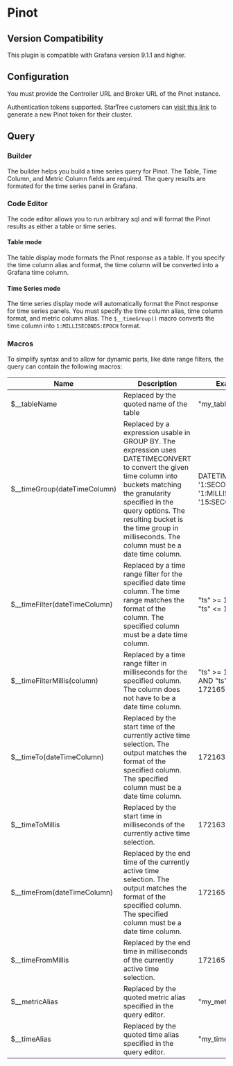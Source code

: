 # Pinot

## Version Compatibility

This plugin is compatible with Grafana version 9.1.1 and higher.

## Configuration

You must provide the Controller URL and Broker URL of the Pinot instance.

Authentication tokens supported. StarTree customers
can [visit this link](https://dev.startree.ai/docs/query-data/use-apis-and-build-apps/generate-an-api-token) to generate
a new Pinot token for their cluster.

## Query

### Builder

The builder helps you build a time series query for Pinot. The Table, Time Column, and Metric Column fields are
required.
The query results are formated for the time series panel in Grafana.

### Code Editor

The code editor allows you to run arbitrary sql and will format the Pinot results as either a table or time series.

#### Table mode

The table display mode formats the Pinot response as a table. If you specify the time column alias and format, the time
column will be converted into a Grafana time column.

#### Time Series mode

The time series display mode will automatically format the Pinot response for time series panels. You must specify the
time
column alias, time column format, and metric column alias. The `$__timeGroup()` macro converts the time column
into `1:MILLISECONDS:EPOCH` format.

### Macros

To simplify syntax and to allow for dynamic parts, like date range filters, the query can contain the following macros:

| Name                          | Description                                                                                                                                                                                                                                                                            | Example Output                                                                     |
|-------------------------------|----------------------------------------------------------------------------------------------------------------------------------------------------------------------------------------------------------------------------------------------------------------------------------------|------------------------------------------------------------------------------------|
| $__tableName                  | Replaced by the quoted name of the table                                                                                                                                                                                                                                               | "my_table"                                                                         |
| $__timeGroup(dateTimeColumn)  | Replaced by a expression usable in GROUP BY. The expression uses DATETIMECONVERT to convert the given time column into buckets matching the granularity specified in the query options. The resulting bucket is the time group in milliseconds. The column must be a date time column. | DATETIMECONVERT("ts", '1:SECONDS:TIMESTAMP', '1:MILLISECONDS:EPOCH', '15:SECONDS') |
| $__timeFilter(dateTimeColumn) | Replaced by a time range filter for the specified date time column. The time range matches the format of the column. The specified column must be a date time column.                                                                                                                  | "ts" >= 1721636272 AND "ts" <= 1721657872                                          |
| $__timeFilterMillis(column)   | Replaced by a time range filter in milliseconds for the specified column. The column does not have to be a date time column.                                                                                                                                                           | "ts" >= 1721636272002 AND "ts" <= 1721657872002                                    |
| $__timeTo(dateTimeColumn)     | Replaced by the start time of the currently active time selection. The output matches the format of the specified column. The specified column must be a date time column.                                                                                                             | 1721636272                                                                         |
| $__timeToMillis               | Replaced by the start time in milliseconds of the currently active time selection.                                                                                                                                                                                                     | 1721636272002                                                                      |
| $__timeFrom(dateTimeColumn)   | Replaced by the end time of the currently active time selection. The output matches the format of the specified column. The specified column must be a date time column.                                                                                                               | 1721657872                                                                         |
| $__timeFromMillis             | Replaced by the end time in milliseconds of the currently active time selection.                                                                                                                                                                                                       | 1721657872002                                                                      |
| $__metricAlias                | Replaced by the quoted metric alias specified in the query editor.                                                                                                                                                                                                                     | "my_metric"                                                                        |
| $__timeAlias                  | Replaced by the quoted time alias specified in the query editor.                                                                                                                                                                                                                       | "my_time"                                                                          |

<!-- To help maximize the impact of your README and improve usability for users, we propose the following loose structure:

**BEFORE YOU BEGIN**
- Ensure all links are absolute URLs so that they will work when the README is displayed within Grafana and Grafana.com
- Be inspired ✨ 
  - [grafana-polystat-panel](https://github.com/grafana/grafana-polystat-panel)
  - [volkovlabs-variable-panel](https://github.com/volkovlabs/volkovlabs-variable-panel)

**ADD SOME BADGES**

Badges convey useful information at a glance for users whether in the Catalog or viewing the source code. You can use the generator on [Shields.io](https://shields.io/badges/dynamic-json-badge) together with the Grafana.com API 
to create dynamic badges that update automatically when you publish a new version to the marketplace.

- For the logo field use 'grafana'.
- Examples (label: query)
  - Downloads: $.downloads
  - Catalog Version: $.version
  - Grafana Dependency: $.grafanaDependency
  - Signature Type: $.versionSignatureType

Full example: ![Dynamic JSON Badge](https://img.shields.io/badge/dynamic/json?logo=grafana&query=$.version&url=https://grafana.com/api/plugins/grafana-polystat-panel&label=Marketplace&prefix=v&color=F47A20)

Consider other [badges](https://shields.io/badges) as you feel appropriate for your project.

## Overview / Introduction
Provide one or more paragraphs as an introduction to your plugin to help users understand why they should use it.  

Consider including screenshots:
- in [plugin.json](https://grafana.com/docs/grafana/latest/developers/plugins/metadata/#info) include them as relative links.
- in the README ensure they are absolute URLs.

## Requirements
List any requirements or dependencies they may need to run the plugin.

## Getting Started
Provide a quick start on how to configure and use the plugin.

## Documentation
If your project has dedicated documentation available for users, provide links here. For help in following Grafana's style recommendations for technical documentation, refer to our [Writer's Toolkit](https://grafana.com/docs/writers-toolkit/).

## Contributing
Do you want folks to contribute to the plugin or provide feedback through specific means? If so, tell them how!
-->
